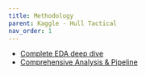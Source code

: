 ```yaml
---
title: Methodology
parent: Kaggle - Hull Tactical
nav_order: 1
---
```


- [Complete EDA deep dive](https://www.kaggle.com/code/ahsuna123/hull-tactical-complete-eda-deep-dive)
- [Comprehensive Analysis & Pipeline](https://www.kaggle.com/code/youneseloiarm/hull-tactic-no-overfitting-leakage-bugs-fixed?scriptVersionId=270266981)